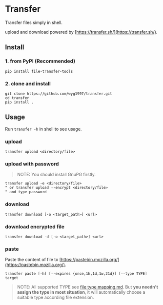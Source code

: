 # Transfer

Transfer files simply in shell.

upload and download powered by [https://transfer.sh/](https://transfer.sh/).

## Install

### 1. from PyPI (Recommended)

```shell
pip install file-transfer-tools
```

### 2. clone and install

```shell
git clone https://github.com/wyg1997/transfer.git
cd transfer
pip install .
```

## Usage

Run `transfer -h` in shell to see usage.

### upload

```shell
transfer upload <directory/file>
```

### upload with password

> NOTE: You should install GnuPG firstly.

```shell
transfer upload -e <directory/file>
" or transfer upload --encrypt <directory/file>
" and type password
```

### download

```shell
transfer download [-o <target_path>] <url>
```

### download encrypted file

```shell
transfer download -d [-o <target_path>] <url>
```

### paste

Paste the content of file to [https://pastebin.mozilla.org/](https://pastebin.mozilla.org/).

```shell
transfer paste [-h] [--expires {once,1h,1d,1w,21d}] [--type TYPE] target
```

> NOTE: All supported TYPE see [file type mapping.md](FILE_TYPE_MAPPING.md). But **you
needn't assign the type in most situation**, it will automatically choose a suitable type
according file extension.
